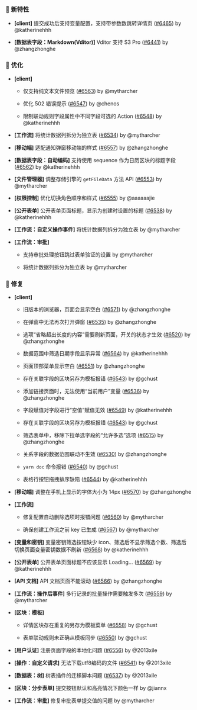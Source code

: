 ### 🎉 新特性

- **[client]** 提交成功后支持变量配置，支持带参数数跳转详情页 ([#6465](https://github.com/nocobase/nocobase/pull/6465)) by @katherinehhh

- **[数据表字段：Markdown(Vditor)]** Vditor 支持 S3 Pro ([#6441](https://github.com/nocobase/nocobase/pull/6441)) by @zhangzhonghe

### 🚀 优化

- **[client]**
  - 仅支持纯文本文件预览 ([#6563](https://github.com/nocobase/nocobase/pull/6563)) by @mytharcher

  - 优化 502 错误提示 ([#6547](https://github.com/nocobase/nocobase/pull/6547)) by @chenos

  - 限制联动规则字段属性中不同字段可选的 Action ([#6548](https://github.com/nocobase/nocobase/pull/6548)) by @katherinehhh

- **[工作流]** 将统计数据列拆分为独立表 ([#6534](https://github.com/nocobase/nocobase/pull/6534)) by @mytharcher

- **[移动端]** 适配通知弹窗移动端的样式 ([#6557](https://github.com/nocobase/nocobase/pull/6557)) by @zhangzhonghe

- **[数据表字段：自动编码]** 支持使用 sequence 作为日历区块的标题字段 ([#6562](https://github.com/nocobase/nocobase/pull/6562)) by @katherinehhh

- **[文件管理器]** 调整存储引擎的 `getFileData` 方法 API ([#6553](https://github.com/nocobase/nocobase/pull/6553)) by @mytharcher

- **[权限控制]** 优化切换角色顺序和样式 ([#6555](https://github.com/nocobase/nocobase/pull/6555)) by @aaaaaajie

- **[公开表单]** 公开表单页面标题，显示为创建时设置的标题 ([#6538](https://github.com/nocobase/nocobase/pull/6538)) by @katherinehhh

- **[工作流：自定义操作事件]** 将统计数据列拆分为独立表 by @mytharcher

- **[工作流：审批]**
  - 支持审批处理按钮跳过表单验证的设置 by @mytharcher

  - 将统计数据列拆分为独立表 by @mytharcher

### 🐛 修复

- **[client]**
  - 旧版本的浏览器，页面会显示空白 ([#6571](https://github.com/nocobase/nocobase/pull/6571)) by @zhangzhonghe

  - 在弹窗中无法再次打开弹窗 ([#6535](https://github.com/nocobase/nocobase/pull/6535)) by @zhangzhonghe

  - 选项“省略超出长度的内容”需要刷新页面，开关的状态才生效 ([#6520](https://github.com/nocobase/nocobase/pull/6520)) by @zhangzhonghe

  - 数据范围中筛选日期字段显示异常 ([#6564](https://github.com/nocobase/nocobase/pull/6564)) by @katherinehhh

  - 页面顶部菜单显示空白 ([#6551](https://github.com/nocobase/nocobase/pull/6551)) by @zhangzhonghe

  - 存在关联字段的区块另存为模板报错 ([#6543](https://github.com/nocobase/nocobase/pull/6543)) by @gchust

  - 添加链接页面时，无法使用“当前用户”变量 ([#6536](https://github.com/nocobase/nocobase/pull/6536)) by @zhangzhonghe

  - 字段赋值对字段进行“空值”赋值无效 ([#6549](https://github.com/nocobase/nocobase/pull/6549)) by @katherinehhh

  - 存在关联字段的区块另存为模板报错 ([#6543](https://github.com/nocobase/nocobase/pull/6543)) by @gchust

  - 筛选表单中，移除下拉单选字段的“允许多选”选项 ([#6515](https://github.com/nocobase/nocobase/pull/6515)) by @zhangzhonghe

  - 关系字段的数据范围联动不生效 ([#6530](https://github.com/nocobase/nocobase/pull/6530)) by @zhangzhonghe

  - `yarn doc` 命令报错 ([#6540](https://github.com/nocobase/nocobase/pull/6540)) by @gchust

  - 表格行按钮拖拽排序缺陷 ([#6544](https://github.com/nocobase/nocobase/pull/6544)) by @katherinehhh

- **[移动端]** 调整在手机上显示的字体大小为 14px ([#6570](https://github.com/nocobase/nocobase/pull/6570)) by @zhangzhonghe

- **[工作流]**
  - 修复配置自动删除选项时报错问题 ([#6560](https://github.com/nocobase/nocobase/pull/6560)) by @mytharcher

  - 确保创建工作流之前 key 已生成 ([#6567](https://github.com/nocobase/nocobase/pull/6567)) by @mytharcher

- **[变量和密钥]** 变量密钥筛选按钮缺少 icon、筛选后不显示筛选个数、筛选后切换页面变量密钥数据不刷新 ([#6568](https://github.com/nocobase/nocobase/pull/6568)) by @katherinehhh

- **[公开表单]** 公开表单页面标题不应该显示 Loading... ([#6569](https://github.com/nocobase/nocobase/pull/6569)) by @katherinehhh

- **[API 文档]** API 文档页面不能滚动 ([#6566](https://github.com/nocobase/nocobase/pull/6566)) by @zhangzhonghe

- **[工作流：操作后事件]** 多行记录的批量操作需要触发多次 ([#6559](https://github.com/nocobase/nocobase/pull/6559)) by @mytharcher

- **[区块：模板]**
  - 详情区块存在重复的另存为模板菜单 ([#6558](https://github.com/nocobase/nocobase/pull/6558)) by @gchust

  - 表单联动规则未正确从模板同步 ([#6550](https://github.com/nocobase/nocobase/pull/6550)) by @gchust

- **[用户认证]** 注册页面字段的本地化问题 ([#6556](https://github.com/nocobase/nocobase/pull/6556)) by @2013xile

- **[操作：自定义请求]** 无法下载utf8编码的文件 ([#6541](https://github.com/nocobase/nocobase/pull/6541)) by @2013xile

- **[数据表：树]** 树表插件的迁移脚本问题 ([#6537](https://github.com/nocobase/nocobase/pull/6537)) by @2013xile

- **[区块：分步表单]** 提交按钮默认和高亮情况下颜色一样 by @jiannx

- **[工作流：审批]** 修复审批表单提交值的问题 by @mytharcher

